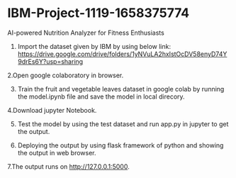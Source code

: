 # IBM-Project-1119-1658375774
AI-powered Nutrition Analyzer for Fitness Enthusiasts


1. Import the dataset given by IBM by using below link:
https://drive.google.com/drive/folders/1yNVuLA2hxIstOcDV58enyD74Y9drEs6Y?usp=sharing


2.Open google colaboratory in browser.


3. Train the fruit and vegetable leaves dataset in google colab by running the model.ipynb file and save the model in local direcory.


4.Download jupyter Notebook.

5. Test the model by using the test dataset and run app.py in jupyter to get the output.


6. Deploying the output by using flask framework of python and showing the output in web browser.


7.The output runs on http://127.0.0.1:5000.
